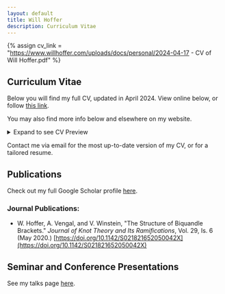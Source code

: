 ```yaml
---
layout: default
title: Will Hoffer
description: Curriculum Vitae
---
```


{% assign cv_link = "https://www.willhoffer.com/uploads/docs/personal/2024-04-17 - CV of Will Hoffer.pdf" %}

## Curriculum Vitae

Below you will find my full CV, updated in April 2024. View online below, or follow [this link]({{cv_link}}).

You may also find more info below and elsewhere on my website.

<details>
    <summary>Expand to see CV Preview</summary>
    <iframe src="{{cv_link}}" width="100%" height="900">
    </iframe>
</details>

Contact me via email for the most up-to-date version of my CV, or for a tailored resume.

## Publications

Check out my full Google Scholar profile [here](https://scholar.google.com/citations?hl=en&user=kaJEJSoAAAAJ).

<!--
<iframe src="https://scholar.google.com/citations?user=kaJEJSoAAAAJ&hl=en&authuser=1" width="100%" height="500">
</iframe>
-->

### Journal Publications:

- W. Hoffer, A. Vengal, and V. Winstein, "The Structure of Biquandle Brackets." *Journal of Knot Theory and Its Ramifications*, Vol. 29, Is. 6 (May 2020.)  [https://doi.org/10.1142/S021821652050042X](https://doi.org/10.1142/S021821652050042X)


## Seminar and Conference Presentations

See my talks page [here](https://willhoffer.com/talks).
